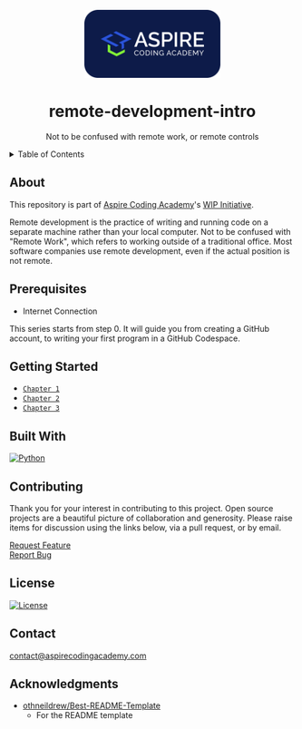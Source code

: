 <!--
MIT License

Copyright (c) 2025 Aspire Coding Academy LLC

Permission is hereby granted, free of charge, to any person obtaining a copy
of this software and associated documentation files (the "Software"), to deal
in the Software without restriction, including without limitation the rights
to use, copy, modify, merge, publish, distribute, sublicense, and/or sell
copies of the Software, and to permit persons to whom the Software is
furnished to do so, subject to the following conditions:

The above copyright notice and this permission notice shall be included in all
copies or substantial portions of the Software.

THE SOFTWARE IS PROVIDED "AS IS", WITHOUT WARRANTY OF ANY KIND, EXPRESS OR
IMPLIED, INCLUDING BUT NOT LIMITED TO THE WARRANTIES OF MERCHANTABILITY,
FITNESS FOR A PARTICULAR PURPOSE AND NONINFRINGEMENT. IN NO EVENT SHALL THE
AUTHORS OR COPYRIGHT HOLDERS BE LIABLE FOR ANY CLAIM, DAMAGES OR OTHER
LIABILITY, WHETHER IN AN ACTION OF CONTRACT, TORT OR OTHERWISE, ARISING FROM,
OUT OF OR IN CONNECTION WITH THE SOFTWARE OR THE USE OR OTHER DEALINGS IN THE
SOFTWARE.

<!-- PROJECT LOGO -->
<br />
<div align="center">
  <a href="https://aspirecodingacademy.com">
    <img src="readme-assets/background_navy_rounded.svg" alt="Logo" width="240">
  </a>
  <h1 align="center">remote-development-intro</h1>

  <p align="center">Not to be confused with remote work, or remote controls</p>
</div>

<!-- TABLE OF CONTENTS -->
<details>
  <summary>Table of Contents</summary>
  <ol>
    <li><a href="#about">About</a></li>
    <li><a href="#prerequisites">Prerequisites</a></li>
    <li><a href="#getting-started">Getting Started</a></li>
    <li><a href="#built-with">Built With</a></li>
    <li><a href="#contributing">Contributing</a></li>
    <li><a href="#license">License</a></li>
    <li><a href="#contact">Contact</a></li>
    <li><a href="#acknowledgments">Acknowledgments</a></li>
  </ol>
</details>

## About

This repository is part of [Aspire Coding Academy][aspirecodingacademy-url]'s [WIP Initiative][wip-initiative-url].

Remote development is the practice of writing and running code on a separate machine rather than your local computer. Not to be confused with "Remote Work", which refers to working outside of a traditional office. Most software companies use remote development, even if the actual position is not remote.

## Prerequisites

-   Internet Connection

This series starts from step 0. It will guide you from creating a GitHub account, to writing your first program in a GitHub Codespace.

## Getting Started

-   [`Chapter 1`](src/chapter1/CHAPTER1.md)
-   [`Chapter 2`](src/chapter1/CHAPTER2.md)
-   [`Chapter 3`](src/chapter1/CHAPTER3.md)

## Built With

[![Python][python-shield]][python-url]

## Contributing

Thank you for your interest in contributing to this project. Open source projects are a beautiful picture of collaboration and generosity. Please raise items for discussion using the links below, via a pull request, or by email.

[Request Feature][feature-request-url]<br>
[Report Bug][bug-report-url]

## License

[![License][license-shield]][license-url]

## Contact

[contact@aspirecodingacademy.com](mailto:hello@aspirecodingacademy.com)

## Acknowledgments

-   [othneildrew/Best-README-Template][readme-template-url]
    -   For the README template

<!-- MARKDOWN LINKS -->
<!-- https://www.markdownguide.org/basic-syntax/#reference-style-links -->

<!-- aca -->

[aspirecodingacademy-url]: https://aspirecodingacademy.com
[wip-initiative-url]: https://github.com/aspirecodingacademy/wip-initiative

<!-- repo -->

[feature-request-url]: https://github.com/aspirecodingacademy/remote-development-intro/issues/new?labels=enhancement&template=feature-request---.md
[bug-report-url]: https://github.com/aspirecodingacademy/remote-development-intro/issues/new?labels=bug&template=bug-report---.md

<!-- about -->

[product-screenshot]: readme-assets/screenshot.png

<!-- usage -->

[usage-screenshot]: readme-assets/screenshot.png

<!-- built_with -->

[python-shield]: https://img.shields.io/badge/python-3670A0?style=for-the-badge&logo=python&logoColor=ffdd54
[python-url]: https://python.org/
[react-shield]: https://img.shields.io/badge/React-20232A?style=for-the-badge&logo=react&logoColor=61DAFB
[react-url]: https://reactjs.org/
[markdown-shield]: https://img.shields.io/badge/markdown-%23000000.svg?style=for-the-badge&logo=markdown&logoColor=white
[markdown-url]: https://www.markdownguide.org/

<!-- license -->

[license-shield]: https://img.shields.io/github/license/aspirecodingacademy/remote-development-intro.svg?style=for-the-badge
[license-url]: https://github.com/aspirecodingacademy/remote-development-intro/blob/master/LICENSE.txt

<!-- acknowledgements -->

[readme-template-url]: https://github.com/othneildrew/Best-README-Template
